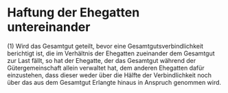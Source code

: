 # Haftung der Ehegatten untereinander

(1) Wird das Gesamtgut geteilt, bevor eine Gesamtgutsverbindlichkeit berichtigt ist, die im Verhältnis der Ehegatten zueinander dem Gesamtgut zur Last fällt, so hat der Ehegatte, der das Gesamtgut während der Gütergemeinschaft allein verwaltet hat, dem anderen Ehegatten dafür einzustehen, dass dieser weder über die Hälfte der Verbindlichkeit noch über das aus dem Gesamtgut Erlangte hinaus in Anspruch genommen wird.